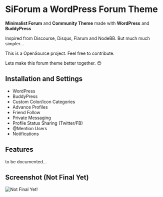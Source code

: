 # SiForum a WordPress Forum Theme 

**Minimalist Forum** and **Community Theme** made with **WordPress** and **BuddyPress**

Inspired from Discourse, Disqus, Flarum and NodeBB. But much much simpler...

This is a OpenSource project. Feel free to contribute.

Lets make this forum theme better together. 😊





## Installation and Settings
 
- WordPress
- BuddyPress
- Custom Color/Icon Categories
- Advance Profiles
- Friend Follow
- Private Messaging
- Profile Status Sharing (Twitter/FB)
- @Mention Users
- Notifications



## Features

to be documented...



## Screenshot (Not Final Yet)

![Not Final Yet!](https://raw.githubusercontent.com/sinanisler/SiForum/main/SiForum-v3.png)


